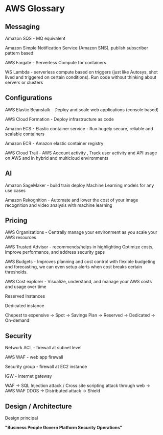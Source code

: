 # AWS Glossary

## Messaging
Amazon SQS - MQ equivalent 

Amazon Simple Notification Service (Amazon SNS), publish subscriber pattern based


AWS Fargate - Serverless Compute for containers

WS Lambda - serverless compute based on triggers (just like Autosys, shot lived and triggered on certain conditions). Run code without thinking about servers or clusters


## Configurations
AWS Elastic Beanstalk - Deploy and scale web applications (console based)

AWS Cloud Formation - Deploy infrastructure as code


Amazon ECS - Elastic container service - Run hugely secure, reliable and scalable containers

Amazon ECR - Amazon elastic container registry


AWS Cloud Trail - AWS Account activity , Track user activity and API usage on AWS and in hybrid and multicloud environments



## AI
Amazon SageMaker - build train deploy Machine Learning models for any use cases

Amazon Rekognition - Automate and lower the cost of your image recognition and video analysis with machine learning

## Pricing
AWS Organizations - Centrally manage your environment as you scale your AWS resources

AWS Trusted Advisor - recommends/helps in highlighting Optimize costs, improve performance, and address security gaps

AWS Budgets - Improves planning and cost control with flexible budgeting and forecasting, we can even setup alerts when cost breaks certain thresholds.

AWS Cost explorer - Visualize, understand, and manage your AWS costs and usage over time


Reserved Instances

Dedicated instance

Chepest to expensive -> Spot -> Savings Plan -> Reserved -> Dedicated -> On-demand


## Security

Network ACL - firewall at subnet level

AWS WAF - web app firewall

Security group - firewall at EC2 instance

IGW - internet gateway

WAF -> SQL Injection attack / Cross site scripting attack  through web -> AWS WAF
DDOS -> Distributed attack -> Shield


## Design / Architecture

Design principal

**"Business People Govern Platform Security Operations"**

